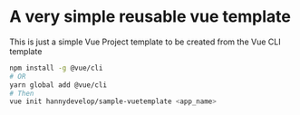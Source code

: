 A very simple reusable vue template
===
This is just a simple Vue Project template to be created from the Vue CLI template

```bash
npm install -g @vue/cli
# OR
yarn global add @vue/cli
# Then
vue init hannydevelop/sample-vuetemplate <app_name>
```
